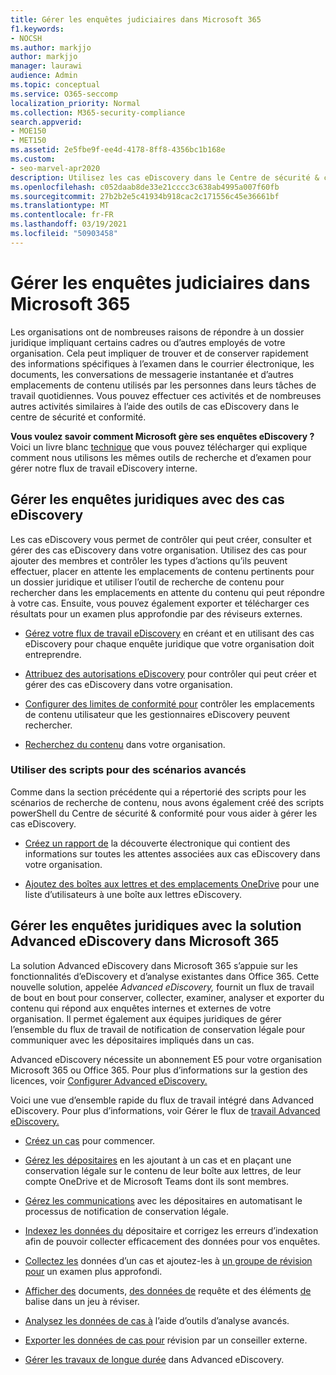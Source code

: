 ```yaml
---
title: Gérer les enquêtes judiciaires dans Microsoft 365
f1.keywords:
- NOCSH
ms.author: markjjo
author: markjjo
manager: laurawi
audience: Admin
ms.topic: conceptual
ms.service: O365-seccomp
localization_priority: Normal
ms.collection: M365-security-compliance
search.appverid:
- MOE150
- MET150
ms.assetid: 2e5fbe9f-ee4d-4178-8ff8-4356bc1b168e
ms.custom:
- seo-marvel-apr2020
description: Utilisez les cas eDiscovery dans le Centre de sécurité & conformité dans Office 365 pour gérer l’examen juridique de votre organisation.
ms.openlocfilehash: c052daab8de33e21cccc3c638ab4995a007f60fb
ms.sourcegitcommit: 27b2b2e5c41934b918cac2c171556c45e36661bf
ms.translationtype: MT
ms.contentlocale: fr-FR
ms.lasthandoff: 03/19/2021
ms.locfileid: "50903458"
---
```

# <a name="manage-legal-investigations-in-microsoft-365"></a>Gérer les enquêtes judiciaires dans Microsoft 365

Les organisations ont de nombreuses raisons de répondre à un dossier juridique impliquant certains cadres ou d’autres employés de votre organisation. Cela peut impliquer de trouver et de conserver rapidement des informations spécifiques à l’examen dans le courrier électronique, les documents, les conversations de messagerie instantanée et d’autres emplacements de contenu utilisés par les personnes dans leurs tâches de travail quotidiennes. Vous pouvez effectuer ces activités et de nombreuses autres activités similaires à l’aide des outils de cas eDiscovery dans le centre de sécurité et conformité.
  
**Vous voulez savoir comment Microsoft gère ses enquêtes eDiscovery ?** Voici un livre blanc [technique](https://go.microsoft.com/fwlink/?linkid=852161) que vous pouvez télécharger qui explique comment nous utilisons les mêmes outils de recherche et d’examen pour gérer notre flux de travail eDiscovery interne.

## <a name="manage-legal-investigations-with-ediscovery-cases"></a>Gérer les enquêtes juridiques avec des cas eDiscovery

Les cas eDiscovery vous permet de contrôler qui peut créer, consulter et gérer des cas eDiscovery dans votre organisation. Utilisez des cas pour ajouter des membres et contrôler les types d’actions qu’ils peuvent effectuer, placer en attente les emplacements de contenu pertinents pour un dossier juridique et utiliser l’outil de recherche de contenu pour rechercher dans les emplacements en attente du contenu qui peut répondre à votre cas. Ensuite, vous pouvez également exporter et télécharger ces résultats pour un examen plus approfondie par des réviseurs externes.
  
- [Gérez votre flux de travail eDiscovery](./get-started-core-ediscovery.md) en créant et en utilisant des cas eDiscovery pour chaque enquête juridique que votre organisation doit entreprendre.

- [Attribuez des autorisations eDiscovery](assign-ediscovery-permissions.md) pour contrôler qui peut créer et gérer des cas eDiscovery dans votre organisation.

- [Configurer des limites de conformité pour](set-up-compliance-boundaries.md) contrôler les emplacements de contenu utilisateur que les gestionnaires eDiscovery peuvent rechercher.

- [Recherchez du contenu](search-for-content.md) dans votre organisation.

### <a name="use-scripts-for-advanced-scenarios"></a>Utiliser des scripts pour des scénarios avancés

Comme dans la section précédente qui a répertorié des scripts pour les scénarios de recherche de contenu, nous avons également créé des scripts powerShell du Centre de sécurité & conformité pour vous aider à gérer les cas eDiscovery.
  
- [Créez un rapport de](create-a-report-on-holds-in-ediscovery-cases.md) la découverte électronique qui contient des informations sur toutes les attentes associées aux cas eDiscovery dans votre organisation.

- [Ajoutez des boîtes aux lettres et des emplacements OneDrive](use-a-script-to-add-users-to-a-hold-in-ediscovery.md) pour une liste d’utilisateurs à une boîte aux lettres eDiscovery.
  
## <a name="manage-legal-investigations-with-the-advanced-ediscovery-solution-in-microsoft-365"></a>Gérer les enquêtes juridiques avec la solution Advanced eDiscovery dans Microsoft 365

La solution Advanced eDiscovery dans Microsoft 365 s’appuie sur les fonctionnalités d’eDiscovery et d’analyse existantes dans Office 365. Cette nouvelle solution, appelée *Advanced eDiscovery,* fournit un flux de travail de bout en bout pour conserver, collecter, examiner, analyser et exporter du contenu qui répond aux enquêtes internes et externes de votre organisation. Il permet également aux équipes juridiques de gérer l’ensemble du flux de travail de notification de conservation légale pour communiquer avec les dépositaires impliqués dans un cas.

Advanced eDiscovery nécessite un abonnement E5 pour votre organisation Microsoft 365 ou Office 365. Pour plus d’informations sur la gestion des licences, voir [Configurer Advanced eDiscovery.](get-started-with-advanced-ediscovery.md#step-1-verify-and-assign-appropriate-licenses)

Voici une vue d’ensemble rapide du flux de travail intégré dans Advanced eDiscovery. Pour plus d’informations, voir Gérer le flux de [travail Advanced eDiscovery.](create-and-manage-advanced-ediscoveryv2-case.md#manage-the-workflow)

- [Créez un cas](create-and-manage-advanced-ediscoveryv2-case.md#create-a-case) pour commencer.

- [Gérez les dépositaires](managing-custodians.md) en les ajoutant à un cas et en plaçant une conservation légale sur le contenu de leur boîte aux lettres, de leur compte OneDrive et de Microsoft Teams dont ils sont membres.

- [Gérez les communications](managing-custodian-communications.md) avec les dépositaires en automatisant le processus de notification de conservation légale.

- [Indexez les données du](processing-data-for-case.md) dépositaire et corrigez les erreurs d’indexation afin de pouvoir collecter efficacement des données pour vos enquêtes.

- [Collectez les](collecting-data-for-ediscovery.md) données d’un cas et ajoutez-les à [un groupe de révision pour](collecting-data-for-ediscovery.md#add-search-results-to-a-review-set) un examen plus approfondi.

- [Afficher des](view-documents-in-review-set.md) documents, [des données de](review-set-search.md) requête et des éléments [de](tagging-documents.md) balise dans un jeu à réviser.

- [Analysez les données de cas à](analyzing-data-in-review-set.md) l’aide d’outils d’analyse avancés.

- [Exporter les données de cas pour](exporting-data-ediscover20.md) révision par un conseiller externe.

- [Gérer les travaux de longue durée](managing-jobs-ediscovery20.md) dans Advanced eDiscovery.